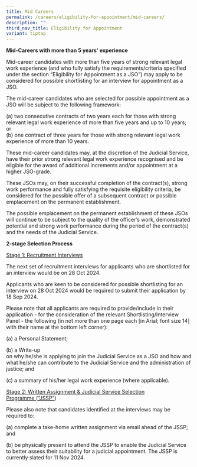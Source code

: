 ```yaml
---
title: Mid Careers
permalink: /careers/eligibility-for-appointment/mid-careers/
description: ""
third_nav_title: Eligibility for Appointment
variant: tiptap
---
```

<p><strong>Mid-Careers with more than 5 years' experience</strong>
</p>
<p>Mid-career candidates with more than five years of strong relevant legal
work experience (and who fully satisfy the requirements/criteria specified
under the section “Eligibility for Appointment as a JSO”) may apply to
be considered for possible shortlisting for an interview for appointment
as a JSO.</p>
<p>The mid-career candidates who are selected for possible appointment as
a JSO will be subject to the following framework:</p>
<p>(a) two consecutive contracts of two years each for those with strong
relevant legal work experience of more than five years and up to 10 years;
or
<br>(b) one contract of three years for those with strong relevant legal work
experience of more than 10 years.</p>
<p>These mid-career candidates may, at the discretion of the Judicial Service,
have their prior strong relevant legal work experience recognised and be
eligible for the award of additional increments and/or appointment at a
higher JSO-grade.</p>
<p>These JSOs may, on their successful completion of the contract(s), strong
work performance and fully satisfying the requisite eligibility criteria,
be considered for the possible offer of a subsequent contract or possible
emplacement on the permanent establishment.</p>
<p>The possible emplacement on the permanent establishment of these JSOs
will continue to be subject to the quality of the officer’s work, demonstrated
potential and strong work performance during the period of the contract(s)
and the needs of the Judicial Service.</p>
<p><strong>2-stage Selection Process</strong>
</p>
<p><u>Stage 1: Recruitment Interviews</u>
</p>
<p>The next set of recruitment interviews for applicants who are shortlisted
for an interview would be on 28 Oct 2024.</p>
<p>Applicants who are keen to be considered for possible shortlisting for
an interview on 28 Oct 2024 would be required to submit their application
by 18 Sep 2024.</p>
<p>Please note that all applicants are required to provide/include in their
application - for the consideration of the relevant Shortlisting/Interview
Panel - the following (in not more than one page each [in Arial; font size
14] with their name at the bottom left corner):</p>
<p>(a) a Personal Statement;</p>
<p>(b) a Write-up
<br>on why he/she is applying to join the Judicial Service as a JSO and how
and what he/she can contribute to the Judicial Service and the administration
of justice; and</p>
<p>(c) a summary of his/her legal work experience (where applicable).</p>
<p><u>Stage 2: Written Assignment &amp; Judicial Service Selection Programme&nbsp;</u>(<u>“JSSP”</u>)</p>
<p>Please also note that candidates identified at the interviews may be required
to:</p>
<p>(a) complete a take-home written assignment via email ahead of the JSSP;
and</p>
<p>(b) be physically present to attend the JSSP to enable the Judicial Service
to better assess their suitability for a judicial appointment. The JSSP
is currently slated for 11 Nov 2024.</p>